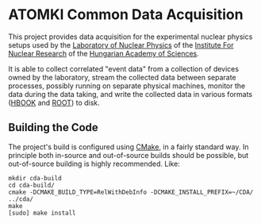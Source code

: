 ATOMKI Common Data Acquisition
==============================

This project provides data acquisition for the experimental nuclear physics
setups used by the
[Laboratory of Nuclear Physics](http://www.atomki.hu/en/departments/2/introduction)
of the [Institute For Nuclear Research](http://www.atomki.hu/en/) of the
[Hungarian Academy of Sciences](http://mta.hu/english).

It is able to collect correlated "event data" from a collection of devices owned
by the laboratory, stream the collected data between separate processes,
possibly running on separate physical machines, monitor the data during the data
taking, and write the collected data in various formats
([HBOOK](http://cern.ch/cernlib) and [ROOT](http://root.cern.ch)) to disk.

Building the Code
-----------------

The project's build is configured using [CMake](https://cmake.org), in a fairly
standard way. In principle both in-source and out-of-source builds should be
possible, but out-of-source building is highly recommended. Like:

```
mkdir cda-build
cd cda-build/
cmake -DCMAKE_BUILD_TYPE=RelWithDebInfo -DCMAKE_INSTALL_PREFIX=~/CDA/ ../cda/
make
[sudo] make install
```
